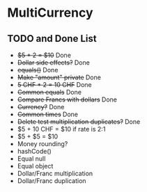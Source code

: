 # MultiCurrency

## TODO and Done List

* ~~$5 * 2 = $10~~ Done
* ~~Dollar side effects?~~ Done
* ~~equals()~~ Done
* ~~Make "amount" private~~ Done
* ~~5 CHF * 2 = 10 CHF~~ Done
* ~~Common equals~~ Done
* ~~Compare Francs with dollars~~ Done
* ~~Currency?~~ Done
* ~~Common times~~ Done
* ~~Delete test multiplication duplicates?~~ Done
* $5 + 10 CHF = $10 if rate is 2:1
* $5 + $5 = $10
* Money rounding?
* hashCode()
* Equal null
* Equal object
* Dollar/Franc multiplication
* Dollar/Franc duplication


